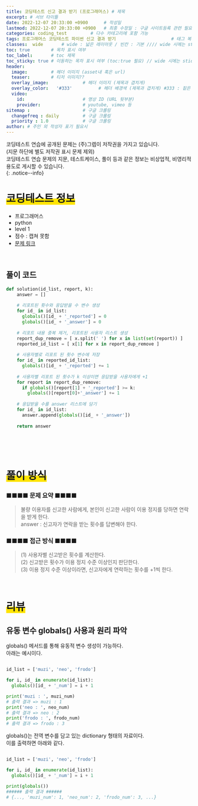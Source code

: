```yaml
---
title: 코딩테스트 신고 결과 받기 (프로그래머스) # 제목
excerpt: # 서브 타이틀
date: 2022-12-07 20:33:00 +0900      # 작성일
lastmod: 2022-12-07 20:33:00 +0900   # 최종 수정일 : 구글 사이트등록 관련 필요
categories: coding_test         # 다수 카테고리에 포함 가능
tags: 프로그래머스 코딩테스트 파이썬 신고 결과 받기                     # 태그 복수개 가능
classes:  wide       # wide : 넓은 레이아웃 / 빈칸 : 기본 //// wide 시에는 sticky toc 불가
toc: true        # 목차 표시 여부
toc_label:       # toc 제목
toc_sticky: true # 이동하는 목차 표시 여부 (toc:true 필요) // wide 시에는 sticky toc 불가
header: 
  image:         # 헤더 이미지 (asset내 혹은 url)
  teaser:        # 티저 이미지??
  overlay_image:             # 헤더 이미지 (제목과 겹치게)
  overlay_color:   '#333'          # 헤더 배경색 (제목과 겹치게) #333 : 짙은 회색
  video:
    id:                      # 영상 ID (URL 뒷부분)
    provider:                # youtube, vimeo 등
sitemap :                    # 구글 크롤링
  changefreq : daily         # 구글 크롤링
  priority : 1.0             # 구글 크롤링
author: # 주인 외 작성자 표기 필요시
---
```

<!--postNo: 20221207_001-->

코딩테스트 연습에 공개된 문제는 (주)그렙이 저작권을 가지고 있습니다.  
(지문 하단에 별도 저작권 표시 문제 제외)  
코딩테스트 연습 문제의 지문, 테스트케이스, 풀이 등과 같은 정보는 비상업적, 비영리적 용도로 게시할 수 있습니다.  
{: .notice--info}

# <span style='background:linear-gradient(to top, #FFE400 50%, transparent 50%)'>코딩테스트 정보</span>

- 프로그래머스
- python
- level 1
- 점수 : 캡쳐 못함
- [문제 링크](https://school.programmers.co.kr/learn/courses/30/lessons/92334)

<br>

## 풀이 코드


```python
def solution(id_list, report, k):
    answer = []
    
    # 리포트된 횟수와 응답받을 수 변수 생성
    for id_ in id_list:
      globals()[id_ + '_reported'] = 0
      globals()[id_ + '_answer'] = 0
    
    # 리포트 내용 중복 제거, 리포트된 사용자 리스트 생성
    report_dup_remove = [ x.split(' ') for x in list(set(report)) ]
    reported_id_list = [ x[1] for x in report_dup_remove ]
    
    # 사용자별로 리포트 된 횟수 변수에 저장
    for id_ in reported_id_list:
      globals()[id_ + '_reported'] += 1
    
    # 사용자별 리포트 된 횟수가 k 이상이면 응답받을 사용자에게 +1
    for report in report_dup_remove:
      if globals()[report[1] + '_reported'] >= k:
        globals()[report[0]+'_answer'] += 1
    
    # 응답받을 수를 answer 리스트에 담기
    for id_ in id_list:
      answer.append(globals()[id_ + '_answer'])
    
    return answer
```


<br>
<br>
<br>

# <span style='background:linear-gradient(to top, #FFE400 50%, transparent 50%)'>풀이 방식</span>

### ■■■■ 문제 요약 ■■■■
> 불량 이용자를 신고한 사람에게, 본인이 신고한 사람이 이용 정지를 당하면 연락을 받게 한다.  
> answer : 신고자가 연락을 받는 횟수를 답변해야 한다.  

### ■■■■ 접근 방식 ■■■■
> (1) 사용자별 신고받은 횟수를 계산한다.  
> (2) 신고받은 횟수가 이용 정지 수준 이상인지 판단한다.  
> (3) 이용 정지 수준 이상이라면, 신고자에게 연락하는 횟수를 +1씩 한다.  

<br>

# <span style='background:linear-gradient(to top, #FFE400 50%, transparent 50%)'>리뷰</span>

## 유동 변수 globals() 사용과 원리 파악  

globals() 메서드를 통해 유동적 변수 생성이 가능하다.  
아래는 예시이다.  

```python

id_list = ['muzi', 'neo', 'frodo']

for i, id_ in enumerate(id_list):
  globals()[id_ + '_num'] = i + 1

print('muzi : ', muzi_num)
# 출력 결과 => muzi : 1
print('neo : ', neo_num)
# 출력 결과 => neo : 2
print('frodo : ', frodo_num)
# 출력 결과 => frodo : 3

```

globals()는 전역 변수를 담고 있는 dictionary 형태의 자료이다.  
이를 출력하면 아래와 같다.  

```python

id_list = ['muzi', 'neo', 'frodo']

for i, id_ in enumerate(id_list):
  globals()[id_ + '_num'] = i + 1

print(globals())
###### 출력 결과 ######
# {..., 'muzi_num': 1, 'neo_num': 2, 'frodo_num': 3, ...}
```

